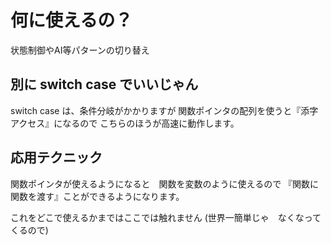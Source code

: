 ﻿# 何に使えるの？
状態制御やAI等パターンの切り替え

## 別に switch case でいいじゃん
switch case は、条件分岐がかかりますが
関数ポインタの配列を使うと『添字アクセス』になるので
こちらのほうが高速に動作します。

## 応用テクニック
関数ポインタが使えるようになると　関数を変数のように使えるので
『関数に関数を渡す』ことができるようになります。

これをどこで使えるかまではここでは触れません
(世界一簡単じゃ　なくなってくるので)